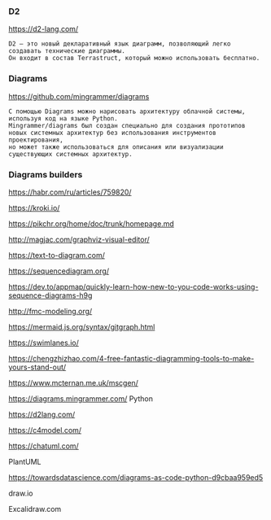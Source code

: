 ### D2

https://d2-lang.com/
```
D2 — это новый декларативный язык диаграмм, позволяющий легко создавать технические диаграммы.
Он входит в состав Terrastruct, который можно использовать бесплатно.
```

### Diagrams

https://github.com/mingrammer/diagrams
```
С помощью Diagrams можно нарисовать архитектуру облачной системы, используя код на языке Python. 
Mingrammer/diagrams был создан специально для создания прототипов новых системных архитектур без использования инструментов проектирования, 
но может также использоваться для описания или визуализации существующих системных архитектур.
```


### Diagrams builders 

https://habr.com/ru/articles/759820/

https://kroki.io/

https://pikchr.org/home/doc/trunk/homepage.md

http://magjac.com/graphviz-visual-editor/

https://text-to-diagram.com/

https://sequencediagram.org/

https://dev.to/appmap/quickly-learn-how-new-to-you-code-works-using-sequence-diagrams-h9g

http://fmc-modeling.org/

https://mermaid.js.org/syntax/gitgraph.html

https://swimlanes.io/

https://chengzhizhao.com/4-free-fantastic-diagramming-tools-to-make-yours-stand-out/

https://www.mcternan.me.uk/mscgen/

https://diagrams.mingrammer.com/  Python

https://d2lang.com/

https://c4model.com/

https://chatuml.com/

PlantUML

https://towardsdatascience.com/diagrams-as-code-python-d9cbaa959ed5

draw.io 

Excalidraw.com
